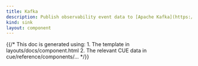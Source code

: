 ```yaml
---
title: Kafka
description: Publish observability event data to [Apache Kafka](https://kafka.apache.org) topics
kind: sink
layout: component
---
```


{{/* This doc is generated using:
     1. The template in layouts/docs/component.html
     2. The relevant CUE data in cue/reference/components/... */}}
